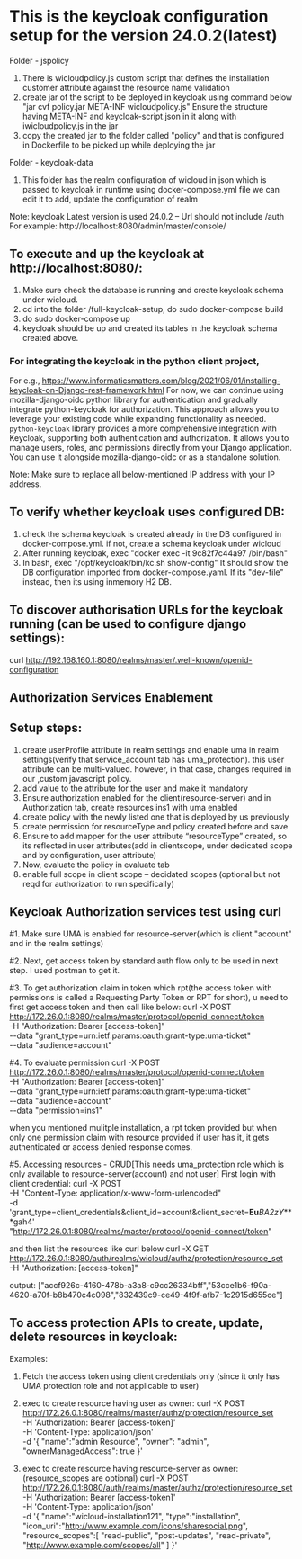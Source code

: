 # This is the keycloak configuration setup for the version 24.0.2(latest)

Folder - jspolicy

1. There is wicloudpolicy.js custom script that defines the installation customer attribute against the resource name validation
2. create jar of the script to be deployed in keycloak using command below
    "jar cvf policy.jar META-INF wicloudpolicy.js"
    Ensure the structure having META-INF and keycloak-script.json in it along with iwicloudpolicy.js in the jar
3. copy the created jar to the folder called "policy" and that is configured in Dockerfile to be picked up while deploying the jar

Folder - keycloak-data

1. This folder has the realm configuration of wicloud in json which is passed to keycloak in runtime using docker-compose.yml file
we can edit it to add, update the configuration of realm 

Note: keycloak Latest version is used 24.0.2 – Url should not include /auth
For example: http://localhost:8080/admin/master/console/

## To execute and up the keycloak at http://localhost:8080/:
1. Make sure check the database is running and create keycloak schema under wicloud.
2. cd into the folder /full-keycloak-setup, do sudo docker-compose build
3. do sudo docker-compose up
4. keycloak should be up and created its tables in the keycloak schema created above.

### For integrating the keycloak in the python client project, 
For e.g., https://www.informaticsmatters.com/blog/2021/06/01/installing-keycloak-on-Django-rest-framework.html
For now, we can continue using mozilla-django-oidc python library for authentication and gradually integrate python-keycloak for authorization. This approach allows you to leverage your existing code while expanding functionality as needed. `python-keycloak` library provides a more comprehensive integration with Keycloak, supporting both authentication and authorization. It allows you to manage users, roles, and permissions directly from your Django application. You can use it alongside mozilla-django-oidc or as a standalone solution.

Note: Make sure to replace all below-mentioned IP address with your IP address.
## To verify whether keycloak uses configured DB:
1. check the schema keycloak is created already in the DB configured in docker-compose.yml. if not, create a schema keycloak under wicloud
2. After running keycloak, exec "docker exec -it 9c82f7c44a97 /bin/bash"
3. In bash, exec "/opt/keycloak/bin/kc.sh show-config" 
It should show the DB configuration imported from docker-compose.yaml. If its "dev-file" instead, then its using inmemory H2 DB.

## To discover authorisation URLs for the keycloak running (can be used to configure django settings):
curl http://192.168.160.1:8080/realms/master/.well-known/openid-configuration

## Authorization Services Enablement

## Setup steps:
1. create userProfile attribute in realm settings and enable uma in realm settings(verify that service_account tab has uma_protection). this user attribute can be multi-valued. however, in that case, changes required in our ,custom javascript policy.
2. add value to the attribute for the user and make it mandatory
3. Ensure authorization enabled for the client(resource-server) and in Authorization tab, create resources ins1 with uma enabled
4. create policy with the newly listed one that is deployed by us previously
5. create permission for resourceType and policy created before and save
6. Ensure to add mapper for the user attribute “resourceType” created, so its reflected in user attributes(add in clientscope, under dedicated     scope and by configuration, user attribute)
7. Now, evaluate the policy in evaluate tab
8. enable full scope in client scope – decidated scopes (optional but not reqd for authorization to run specifically)
   
       
## Keycloak Authorization services test using curl

#1. Make sure UMA is enabled for resource-server(which is client "account" and in the realm settings)

#2. Next, get access token by standard auth flow only to be used in next step. I used postman to get it.
  
#3. To get authorization claim in token which rpt(the access token with permissions is called a Requesting Party Token or RPT for short), u need to first get access token and then call like below:
curl -X POST \
  http://172.26.0.1:8080/realms/master/protocol/openid-connect/token \
  -H "Authorization: Bearer  [access-token]" \
  --data "grant_type=urn:ietf:params:oauth:grant-type:uma-ticket" \
  --data "audience=account"
  
 #4. To evaluate permission
 curl -X POST \
  http://172.26.0.1:8080/realms/master/protocol/openid-connect/token \
  -H "Authorization: Bearer [access-token]" \
  --data "grant_type=urn:ietf:params:oauth:grant-type:uma-ticket" \
  --data "audience=account" \
  --data "permission=ins1" 
  
 when you mentioned mulitple installation, a rpt token provided but when only one permission claim with resource provided if user has it, it gets authenticated or access denied response comes.
 
 #5. Accessing resources - CRUD[This needs uma_protection role which is only available to resource-server(account) and not user]
 First login with client credential:
curl -X POST \
    -H "Content-Type: application/x-www-form-urlencoded" \
    -d 'grant_type=client_credentials&client_id=account&client_secret=**Eu***BA2zY****gah4' \
    "http://172.26.0.1:8080/realms/master/protocol/openid-connect/token"
 
 and then list the resources like curl below 
curl -X GET http://172.26.0.1:8080/auth/realms/wicloud/authz/protection/resource_set \
    -H "Authorization: [access-token]"

output:
["accf926c-4160-478b-a3a8-c9cc26334bff","53cce1b6-f90a-4620-a70f-b8b470c4c098","832439c9-ce49-4f9f-afb7-1c2915d655ce"]

## To access protection APIs to create, update, delete resources in keycloak: 
Examples:
1. Fetch the access token using client credentials only (since it only has UMA protection role and not applicable to user)
2. exec to create resource having user as owner:
curl -X POST \
  http://172.26.0.1:8080/realms/master/authz/protection/resource_set \
  -H 'Authorization: Bearer [access-token]' \
  -H 'Content-Type: application/json' \
  -d '{
     "name":"admin Resource",
     "owner": "admin",
     "ownerManagedAccess": true
  }'

3. exec to create resource having resource-server as owner:(resource_scopes are optional)
  curl -X POST \
  http://172.26.0.1:8080/auth/realms/master/authz/protection/resource_set \
  -H 'Authorization: Bearer [access-token]' \
  -H 'Content-Type: application/json' \
  -d '{
     "name":"wicloud-installation121",
     "type":"installation",
     "icon_uri":"http://www.example.com/icons/sharesocial.png",
     "resource_scopes":[
         "read-public",
         "post-updates",
         "read-private",
         "http://www.example.com/scopes/all"
      ]
  }'
